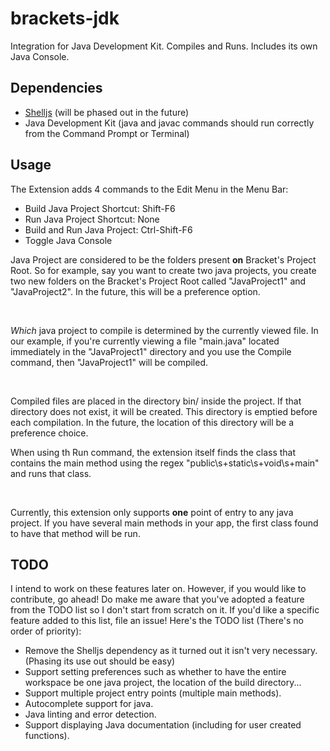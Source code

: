 # brackets-jdk

Integration for Java Development Kit. Compiles and Runs. Includes its own Java Console.

## Dependencies
<ul>
      <li>  <a href="https://github.com/shelljs/shelljs">Shelljs</a> (will be phased out in the future)             </li>
      <li>  Java Development Kit (java and javac commands should run correctly from the Command Prompt or Terminal) </li>
</ul>

## Usage
The Extension adds 4 commands to the Edit Menu in the Menu Bar:
<ul>
    <li>    Build Java Project Shortcut: Shift-F6       </li>
    <li>    Run Java Project Shortcut: None             </li>
    <li>    Build and Run Java Project: Ctrl-Shift-F6   </li>
    <li>    Toggle Java Console                         </li>
</ul>

Java Project are considered to be the folders present <b>on</b> Bracket's Project Root.
So for example, say you want to create two java projects, you create two new folders on the Bracket's
Project Root called "JavaProject1" and "JavaProject2". In the future, this will be a preference option.

</br>

<i>Which</i> java project to compile is determined by the currently viewed file. In our example, if
you're currently viewing a file "main.java" located immediately in the "JavaProject1" directory
and you use the Compile command, then "JavaProject1" will be compiled.

</br>

Compiled files are placed in the directory bin/ inside the project. If that directory does not exist,
it will be created. This directory is emptied before each compilation. In the future, the location of this directory
will be a preference choice.

When using th Run command, the extension itself finds the class that contains the main method
using the regex "public\s+static\s+void\s+main" and runs that class.

</br>

Currently, this extension only supports <b>one</b> point of entry to any java project. If you have
several main methods in your app, the first class found to have that method will be run.

## TODO
I intend to work on these features later on. However, if you would like to contribute, go ahead!
Do make me aware that you've adopted a feature from the TODO list so I don't start from scratch on it.
If you'd like a specific feature added to this list, file an issue! Here's the TODO list
(There's no order of priority):
<ul>
    <li>
        Remove the Shelljs dependency as it turned out it isn't very necessary. (Phasing its use out should be easy)
    </li>
    <li>
        Support setting preferences such as whether to have the entire workspace be one java project,
        the location of the build directory...
    </li>
    <li>
        Support multiple project entry points (multiple main methods).
    </li>
    <li>
        Autocomplete support for java.
    </li>
    <li>
        Java linting and error detection.
    </li>
    <li>
        Support displaying Java documentation (including for user created functions).
    </li>
</ul>
